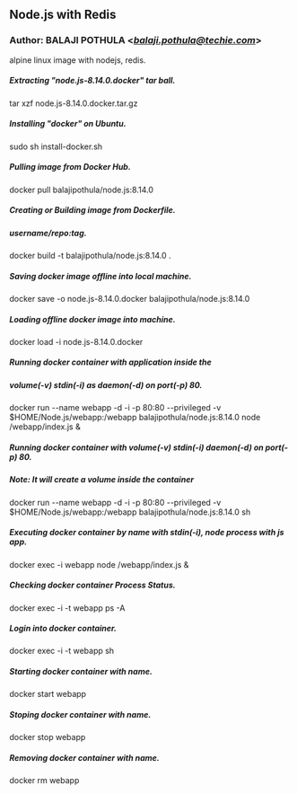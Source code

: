 ## Node.js with Redis
### Author: BALAJI POTHULA <*balaji.pothula@techie.com*>

alpine linux image with nodejs, redis.

##### Extracting "node.js-8.14.0.docker" tar ball.
tar xzf node.js-8.14.0.docker.tar.gz

##### Installing "docker" on Ubuntu.
sudo sh install-docker.sh

##### Pulling image from Docker Hub.
docker pull balajipothula/node.js:8.14.0

##### Creating or Building image from Dockerfile.
##### username/repo:tag.
docker build -t balajipothula/node.js:8.14.0 .

##### Saving docker image offline into local machine.
docker save -o node.js-8.14.0.docker balajipothula/node.js:8.14.0

##### Loading offline docker image into machine.
docker load -i node.js-8.14.0.docker

##### Running docker container with application inside the 
##### volume(-v) stdin(-i) as daemon(-d) on port(-p) 80.
docker run --name webapp -d -i -p 80:80 --privileged -v $HOME/Node.js/webapp:/webapp balajipothula/node.js:8.14.0 node /webapp/index.js &

##### Running docker container with volume(-v) stdin(-i) daemon(-d) on port(-p) 80.
##### Note: It will create a volume inside the container
docker run --name webapp -d -i -p 80:80 --privileged -v $HOME/Node.js/webapp:/webapp balajipothula/node.js:8.14.0 sh

##### Executing docker container by name with stdin(-i), node process with js app.
docker exec -i webapp node /webapp/index.js &

##### Checking docker container Process Status.
docker exec -i -t webapp ps -A

##### Login into docker container.
docker exec -i -t webapp sh

##### Starting docker container with name.
docker start webapp

##### Stoping  docker container with name.
docker stop webapp

##### Removing docker container with name.
docker rm webapp
